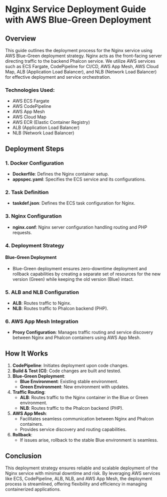 # Nginx Service Deployment Guide with AWS Blue-Green Deployment

## Overview
This guide outlines the deployment process for the Nginx service using AWS Blue-Green deployment strategy. Nginx acts as the front-facing server directing traffic to the backend Phalcon service. We utilize AWS services such as ECS Fargate, CodePipeline for CI/CD, AWS App Mesh, AWS Cloud Map, ALB (Application Load Balancer), and NLB (Network Load Balancer) for effective deployment and service orchestration.

### Technologies Used:
- AWS ECS Fargate
- AWS CodePipeline
- AWS App Mesh
- AWS Cloud Map
- AWS ECR (Elastic Container Registry)
- ALB (Application Load Balancer)
- NLB (Network Load Balancer)

## Deployment Steps

### 1. Docker Configuration
- **Dockerfile**: Defines the Nginx container setup.
- **appspec.yaml**: Specifies the ECS service and its configurations.

### 2. Task Definition
- **taskdef.json**: Defines the ECS task configuration for Nginx.

### 3. Nginx Configuration
- **nginx.conf**: Nginx server configuration handling routing and PHP requests.

### 4. Deployment Strategy
#### Blue-Green Deployment
- Blue-Green deployment ensures zero-downtime deployment and rollback capabilities by creating a separate set of resources for the new version (Green) while keeping the old version (Blue) intact.
  
### 5. ALB and NLB Configuration
- **ALB**: Routes traffic to Nginx.
- **NLB**: Routes traffic to Phalcon backend (PHP).

### 6. AWS App Mesh Integration
- **Proxy Configuration**: Manages traffic routing and service discovery between Nginx and Phalcon containers using AWS App Mesh.

## How It Works
1. **CodePipeline**: Initiates deployment upon code changes.
2. **Build & Test (CI)**: Code changes are built and tested.
3. **Blue-Green Deployment**:
   - **Blue Environment**: Existing stable environment.
   - **Green Environment**: New environment with updates.
4. **Traffic Routing**:
   - **ALB**: Routes traffic to the Nginx container in the Blue or Green environment.
   - **NLB**: Routes traffic to the Phalcon backend (PHP).
5. **AWS App Mesh**:
   - Facilitates seamless communication between Nginx and Phalcon containers.
   - Provides service discovery and routing capabilities.
6. **Rollback**:
   - If issues arise, rollback to the stable Blue environment is seamless.

## Conclusion
This deployment strategy ensures reliable and scalable deployment of the Nginx service with minimal downtime and risk. By leveraging AWS services like ECS, CodePipeline, ALB, NLB, and AWS App Mesh, the deployment process is streamlined, offering flexibility and efficiency in managing containerized applications.
